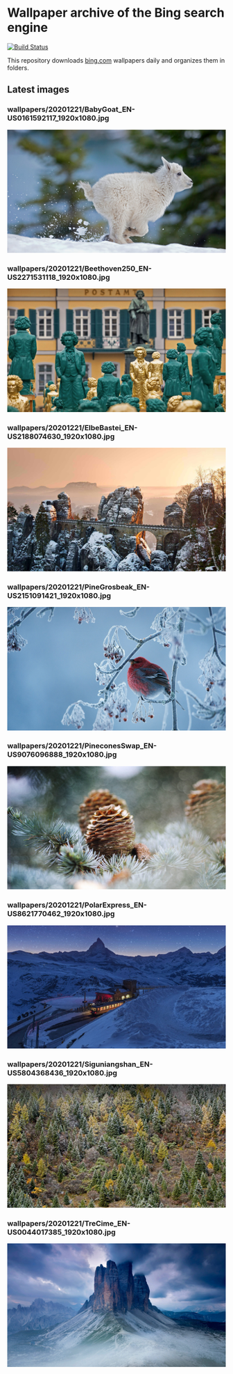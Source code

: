 # Wallpaper archive of the Bing search engine

[![Build Status](https://travis-ci.org/kijart/bing-daily-images-dl.svg?branch=wallpapers)](https://travis-ci.org/kijart/bing-daily-images-dl)

This repository downloads [bing.com](https://www.bing.com) wallpapers daily and organizes them in folders.

## Latest images

<!-- Wallpapers -->

### wallpapers/20201221/BabyGoat_EN-US0161592117_1920x1080.jpg

![wallpapers/20201221/BabyGoat_EN-US0161592117_1920x1080.jpg](wallpapers/20201221/BabyGoat_EN-US0161592117_1920x1080.jpg)

### wallpapers/20201221/Beethoven250_EN-US2271531118_1920x1080.jpg

![wallpapers/20201221/Beethoven250_EN-US2271531118_1920x1080.jpg](wallpapers/20201221/Beethoven250_EN-US2271531118_1920x1080.jpg)

### wallpapers/20201221/ElbeBastei_EN-US2188074630_1920x1080.jpg

![wallpapers/20201221/ElbeBastei_EN-US2188074630_1920x1080.jpg](wallpapers/20201221/ElbeBastei_EN-US2188074630_1920x1080.jpg)

### wallpapers/20201221/PineGrosbeak_EN-US2151091421_1920x1080.jpg

![wallpapers/20201221/PineGrosbeak_EN-US2151091421_1920x1080.jpg](wallpapers/20201221/PineGrosbeak_EN-US2151091421_1920x1080.jpg)

### wallpapers/20201221/PineconesSwap_EN-US9076096888_1920x1080.jpg

![wallpapers/20201221/PineconesSwap_EN-US9076096888_1920x1080.jpg](wallpapers/20201221/PineconesSwap_EN-US9076096888_1920x1080.jpg)

### wallpapers/20201221/PolarExpress_EN-US8621770462_1920x1080.jpg

![wallpapers/20201221/PolarExpress_EN-US8621770462_1920x1080.jpg](wallpapers/20201221/PolarExpress_EN-US8621770462_1920x1080.jpg)

### wallpapers/20201221/Siguniangshan_EN-US5804368436_1920x1080.jpg

![wallpapers/20201221/Siguniangshan_EN-US5804368436_1920x1080.jpg](wallpapers/20201221/Siguniangshan_EN-US5804368436_1920x1080.jpg)

### wallpapers/20201221/TreCime_EN-US0044017385_1920x1080.jpg

![wallpapers/20201221/TreCime_EN-US0044017385_1920x1080.jpg](wallpapers/20201221/TreCime_EN-US0044017385_1920x1080.jpg)

